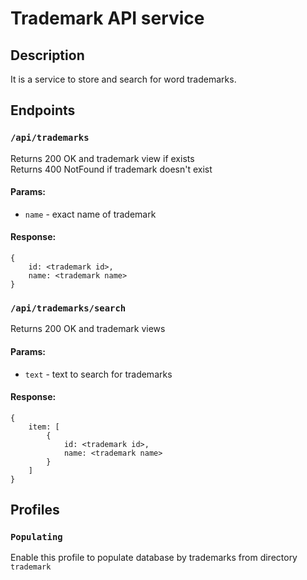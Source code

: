 # Trademark API service

## Description

It is a service to store and search for word trademarks.

## Endpoints

### ```/api/trademarks```
Returns 200 OK and trademark view if exists \
Returns 400 NotFound if trademark doesn't exist

#### Params:

- ```name``` - exact name of trademark

#### Response:

```
{
    id: <trademark id>,
    name: <trademark name>
}
```


### ```/api/trademarks/search```
Returns 200 OK and trademark views

#### Params:

- ```text``` - text to search for trademarks

#### Response:

```
{
    item: [
        {
            id: <trademark id>,
            name: <trademark name>
        }
    ]
}
```

## Profiles

### ```Populating```
Enable this profile to populate database by trademarks from directory ```trademark``` 